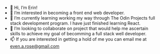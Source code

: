 - 👋 Hi, I’m Erin! 
- 👀 I’m interested in becoming a front end web developer. 
- 🌱 I’m currently learning working my way through The Odin Projects full stack development program. I have just finished learning React. 
- 💞️ I’m looking to collaborate on project that would help me ascertain skills to achieve my goal of becomming a full stack well developer. 
- 📫 If you are interested in getting a hold of me you can email me at even.a.rose@gmail.com


